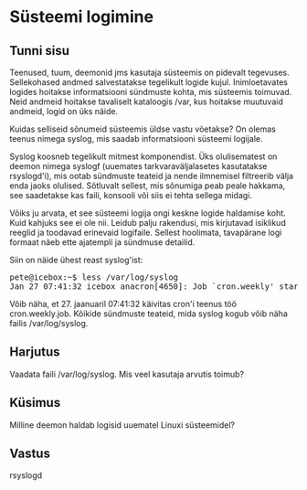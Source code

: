 ﻿# Süsteemi logimine

## Tunni sisu

Teenused, tuum, deemonid jms kasutaja süsteemis on pidevalt tegevuses. Sellekohased andmed salvestatakse tegelikult logide kujul. Inimloetavates logides hoitakse informatsiooni sündmuste kohta, mis süsteemis toimuvad. Neid andmeid hoitakse tavaliselt kataloogis /var, kus hoitakse muutuvaid andmeid, logid on üks näide.

Kuidas selliseid sõnumeid süsteemis üldse vastu võetakse? On olemas teenus nimega syslog, mis saadab informatsiooni süsteemi logijale.

Syslog koosneb tegelikult mitmest komponendist. Üks olulisematest on deemon nimega syslogf (uuemates tarkvaraväljalasetes kasutatakse rsyslogd'i), mis ootab sündmuste teateid ja nende ilmnemisel filtreerib välja enda jaoks olulised. Sõtluvalt sellest, mis sõnumiga peab peale hakkama, see saadetakse kas faili, konsooli või siis ei tehta sellega midagi.

Võiks ju arvata, et see süsteemi logija ongi keskne logide haldamise koht. Kuid kahjuks see ei ole nii. Leidub palju rakendusi, mis kirjutavad isiklikud reeglid ja toodavad erinevaid logifaile. Sellest hoolimata, tavapärane logi formaat näeb ette ajatempli ja sündmuse detailid.

Siin on näide ühest reast syslog'ist:

<pre>
pete@icebox:~$ less /var/log/syslog
Jan 27 07:41:32 icebox anacron[4650]: Job `cron.weekly' started
</pre>

Võib näha, et 27. jaanuaril 07:41:32 käivitas cron'i teenus töö cron.weekly.job. Kõikide sündmuste teateid, mida syslog kogub võib näha failis /var/log/syslog.

## Harjutus

Vaadata faili /var/log/syslog. Mis veel kasutaja arvutis toimub?

## Küsimus

Milline deemon haldab logisid uuematel Linuxi süsteemidel?

## Vastus

rsyslogd
